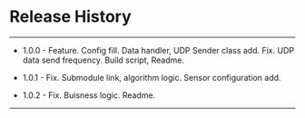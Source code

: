 # Release History

---

* 1.0.0 - Feature. Config fill. Data handler, UDP Sender class add. 
Fix. UDP data send frequency. Build script, Readme.

* 1.0.1 - Fix. Submodule link, algorithm logic. Sensor configuration add.

* 1.0.2 - Fix. Buisness logic. Readme.

---
